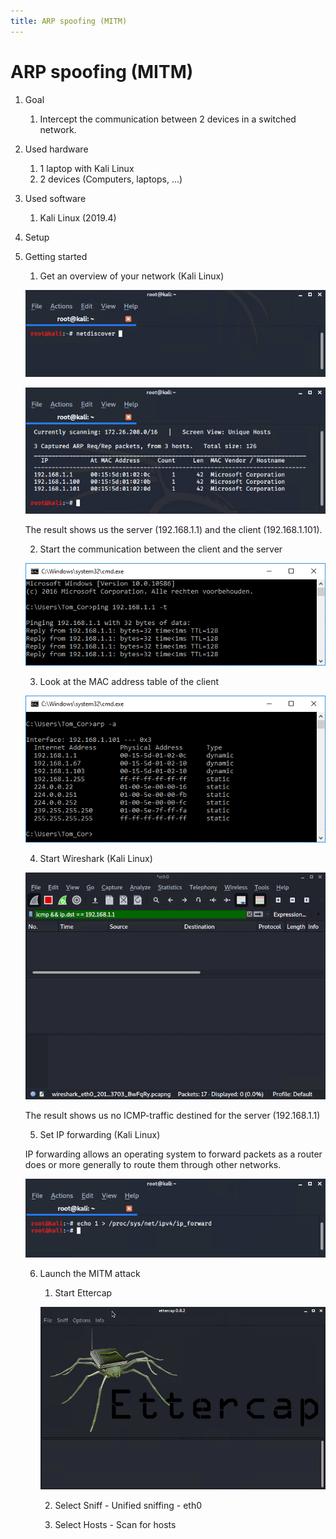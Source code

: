 ```yaml
---
title: ARP spoofing (MITM)
---
```


# ARP spoofing (MITM)

1. Goal
    1. Intercept the communication between 2 devices in a switched network.

2. Used hardware
    1. 1 laptop with Kali Linux
    2. 2 devices (Computers, laptops, ...)

3. Used software
    1. Kali Linux (2019.4)

4. Setup


5. Getting started
    1. Get an overview of your network (Kali Linux)
    
    ![Success](./assets/netdiscover_command.png)

    ![Success](./assets/netdiscover_result.png)

    The result shows us the server (192.168.1.1) and the client (192.168.1.101).

    2. Start the communication between the client and the server

     ![Success](./assets/ping.png)
    
    3. Look at the MAC address table of the client

    ![Success](./assets/first_arp.png)

    4. Start Wireshark (Kali Linux)

    ![Success](./assets/first_Wireshark.png)

    The result shows us no ICMP-traffic destined for the server (192.168.1.1)

    5. Set IP forwarding (Kali Linux)
    
    IP forwarding allows an operating system to forward packets as a router does or more generally to route them through other networks.
    
     ![Success](./assets/ip_forward.png)

    6. Launch the MITM attack

        1. Start Ettercap

        ![Success](./assets/ettercap.png)

        2. Select Sniff - Unified sniffing - eth0

        3. Select Hosts - Scan for hosts

        


